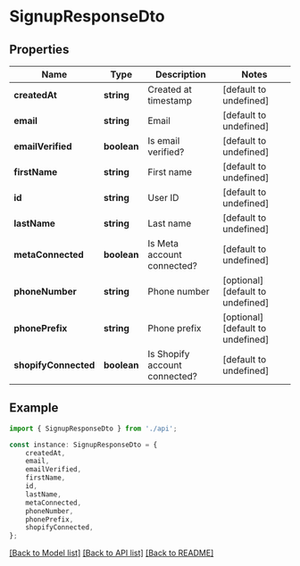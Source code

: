 # SignupResponseDto


## Properties

Name | Type | Description | Notes
------------ | ------------- | ------------- | -------------
**createdAt** | **string** | Created at timestamp | [default to undefined]
**email** | **string** | Email | [default to undefined]
**emailVerified** | **boolean** | Is email verified? | [default to undefined]
**firstName** | **string** | First name | [default to undefined]
**id** | **string** | User ID | [default to undefined]
**lastName** | **string** | Last name | [default to undefined]
**metaConnected** | **boolean** | Is Meta account connected? | [default to undefined]
**phoneNumber** | **string** | Phone number | [optional] [default to undefined]
**phonePrefix** | **string** | Phone prefix | [optional] [default to undefined]
**shopifyConnected** | **boolean** | Is Shopify account connected? | [default to undefined]

## Example

```typescript
import { SignupResponseDto } from './api';

const instance: SignupResponseDto = {
    createdAt,
    email,
    emailVerified,
    firstName,
    id,
    lastName,
    metaConnected,
    phoneNumber,
    phonePrefix,
    shopifyConnected,
};
```

[[Back to Model list]](../README.md#documentation-for-models) [[Back to API list]](../README.md#documentation-for-api-endpoints) [[Back to README]](../README.md)
